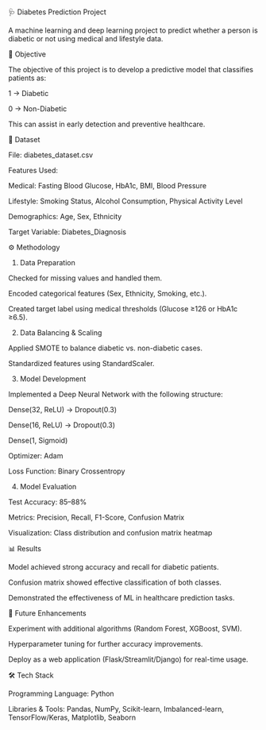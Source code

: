 🩺 Diabetes Prediction Project

A machine learning and deep learning project to predict whether a person is diabetic or not using medical and lifestyle data.

📌 Objective

The objective of this project is to develop a predictive model that classifies patients as:

1 → Diabetic

0 → Non-Diabetic

This can assist in early detection and preventive healthcare.

📂 Dataset

File: diabetes_dataset.csv

Features Used:

Medical: Fasting Blood Glucose, HbA1c, BMI, Blood Pressure

Lifestyle: Smoking Status, Alcohol Consumption, Physical Activity Level

Demographics: Age, Sex, Ethnicity

Target Variable: Diabetes_Diagnosis

⚙️ Methodology
1. Data Preparation

Checked for missing values and handled them.

Encoded categorical features (Sex, Ethnicity, Smoking, etc.).

Created target label using medical thresholds (Glucose ≥126 or HbA1c ≥6.5).

2. Data Balancing & Scaling

Applied SMOTE to balance diabetic vs. non-diabetic cases.

Standardized features using StandardScaler.

3. Model Development

Implemented a Deep Neural Network with the following structure:

Dense(32, ReLU) → Dropout(0.3)

Dense(16, ReLU) → Dropout(0.3)

Dense(1, Sigmoid)

Optimizer: Adam

Loss Function: Binary Crossentropy

4. Model Evaluation

Test Accuracy: 85–88%

Metrics: Precision, Recall, F1-Score, Confusion Matrix

Visualization: Class distribution and confusion matrix heatmap

📊 Results

Model achieved strong accuracy and recall for diabetic patients.

Confusion matrix showed effective classification of both classes.

Demonstrated the effectiveness of ML in healthcare prediction tasks.

🚀 Future Enhancements

Experiment with additional algorithms (Random Forest, XGBoost, SVM).

Hyperparameter tuning for further accuracy improvements.

Deploy as a web application (Flask/Streamlit/Django) for real-time usage.

🛠 Tech Stack

Programming Language: Python

Libraries & Tools: Pandas, NumPy, Scikit-learn, Imbalanced-learn, TensorFlow/Keras, Matplotlib, Seaborn
